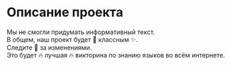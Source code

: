 # Описание проекта
Мы ~~не~~ смогли придумать информативный текст.  
В общем, наш проект будет :star2: классным :sparkles:.  
Следите :eyes: за изменениями.  
Это будет :fire: лучшая :fire: викторина по знанию языков во всём интернете.  
